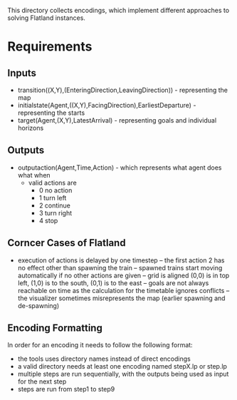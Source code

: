 This directory collects encodings, which implement different approaches to solving Flatland instances.

# Requirements
## Inputs
- transition((X,Y),(EnteringDirection,LeavingDirection)) - representing the map
- initialstate(Agent,((X,Y),FacingDirection),EarliestDeparture) - representing the starts
- target(Agent,(X,Y),LatestArrival) - representing goals and individual horizons
## Outputs
- outputaction(Agent,Time,Action) - which represents what agent does what when
    - valid actions are
        - 0 no action
        - 1 turn left
        - 2 continue
        - 3 turn right
        - 4 stop

## Corncer Cases of Flatland
- execution of actions is delayed by one timestep
– the first action 2 has no effect other than spawning the train
– spawned trains start moving automatically if no other actions are given
– grid is aligned (0,0) is in top left, (1,0) is to the south, (0,1) is to the east
– goals are not always reachable on time as the calculation for the timetable ignores conflicts
– the visualizer sometimes misrepresents the map (earlier spawning and de-spawning)

## Encoding Formatting
In order for an encoding it needs to follow the following format:
- the tools uses directory names instead of direct encodings
- a valid directory needs at least one encoding named stepX.lp or step.lp
- multiple steps are run sequentially, with the outputs being used as input for the next step
- steps are run from step1 to step9